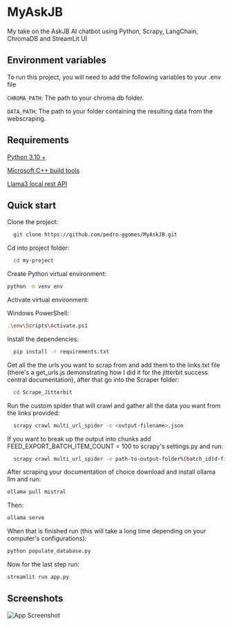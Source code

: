 # MyAskJB

My take on the AskJB AI chatbot using Python, Scrapy, LangChain, ChromaDB and StreamLit UI

## Environment variables

To run this project, you will need to add the following variables to your .env file

`CHROMA_PATH`: The path to your chroma db folder.

`DATA_PATH`: The path to your folder containing the resulting data from the webscraping. 

## Requirements

[Python 3.10 + ](https://www.python.org/downloads/)

[Microsoft C++ build tools](https://visualstudio.microsoft.com/pt-br/downloads/?q=build+tools)

[Llama3 local rest API](https://ollama.com/download)
## Quick start

Clone the project:

```bash
  git clone https://github.com/pedro-ggomes/MyAskJB.git
```

Cd into project folder:

```bash
  cd my-project
```
Create Python virtual environment:

```bash
python -m venv env
```
Activate virtual environment:

Windows PowerShell:
```bash
.\env\Scripts\Activate.ps1 
```
Install the dependencies:

```bash
  pip install -r requirements.txt
```

Get all the the urls you want to scrap from and add them to the links.txt file (there's a get_urls.js demonstrating how I did it for the jitterbit success central documentation), after that go into the Scraper folder:

```bash
  cd Scrape_Jitterbit
```

Run the custom spider that will crawl and gather all the data you want from the links provided:

```bash
  scrapy crawl multi_url_spider -o <output-filename>.json
```

If you want to break up the output into chunks add FEED_EXPORT_BATCH_ITEM_COUNT = 100 to scrapy's settings.py and run:

```bash
  scrapy crawl multi_url_spider -o path-to-output-folder%(batch_id)d-filename%(batch_time)s.json
```
After scraping your documentation of choice download and install ollama llm and run:
```bash
ollama pull mistral
```
Then:
```bash
ollama serve
```
When that is finished run (this will take a long time depending on your computer's configurations):
```bash
python populate_database.py
```
Now for the last step run:
```bash
streamlit run app.py
```
## Screenshots

![App Screenshot](https://i.ibb.co/zPd7q5Q/jitterbit-doc-bot-demo.png)

